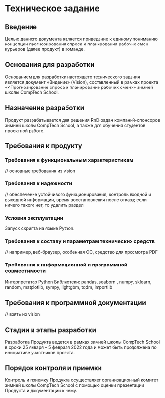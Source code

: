 # Техническое задание
 
## Введение
 
Целью данного документа является приведение к единому пониманию концепции прогнозирования спроса и планирования рабочих смен курьеров (далее продукт) в команде.
 
## Основания для разработки
 
Основанием для разработки настоящего технического задания является документ «Видение» (Vision), составленный в рамках проекта «<Прогнозирование спроса и планирование рабочих смен>» зимней школы CompTech School.
 
## Назначение разработки
 
Продукт разрабатывается для решения RnD-задач компаний-спонсоров зимней школы CompTech School, а также для обучения студентов проектной работе.
 
## Требования к продукту
 
### Требования к функциональным характеристикам
 
// основные требования из vision
 
### Требования к надежности
 
// обеспечение устойчивого функционирования, контроль входной и выходной информации, время восстановления после отказа; если ничего такого нет, то удалить раздел
 
### Условия эксплуатации
 
Запуск скрипта на языке Python. 
 
### Требования к составу и параметрам технических средств
 
// например, веб-браузер, особенная ОС, средство для просмотра PDF
 
### Требования к информационной и программной совместимости
 
Интерпретатор Python
Библиотеки: pandas, seaborn , numpy, sklearn, random, matplotlib, sympy, lightgbm, tqdm, importlib
 
## Требования к программной документации
 
// взять из vision
 
## Стадии и этапы разработки
 
Разработка Продукта ведется в рамках зимней школы CompTech School в сроки 25 января – 5 февраля 2022 года и может быть продолжена по инициативе участников проекта.
 
## Порядок контроля и приемки

Контроль и приемку Продукта осуществляет организационный комитет зимней школы CompTech School с помощью оценки презентации Продукта и документации к нему.
